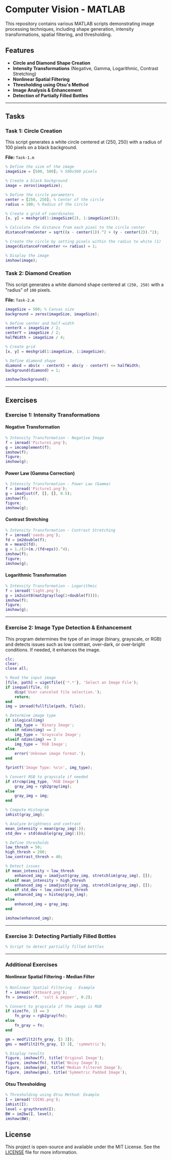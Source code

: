 # Computer Vision - MATLAB

This repository contains various MATLAB scripts demonstrating image processing techniques, including shape generation, intensity transformations, spatial filtering, and thresholding.

## Features
- **Circle and Diamond Shape Creation**
- **Intensity Transformations** (Negative, Gamma, Logarithmic, Contrast Stretching)
- **Nonlinear Spatial Filtering**
- **Thresholding using Otsu's Method**
- **Image Analysis & Enhancement**
- **Detection of Partially Filled Bottles**

---

## Tasks

### Task 1: Circle Creation
This script generates a white circle centered at (250, 250) with a radius of 100 pixels on a black background.

**File:** `Task-1.m`

```matlab
% Define the size of the image
imageSize = [500, 500]; % 500x500 pixels

% Create a black background
image = zeros(imageSize);

% Define the circle parameters
center = [250, 250]; % Center of the circle
radius = 100; % Radius of the circle

% Create a grid of coordinates
[x, y] = meshgrid(1:imageSize(2), 1:imageSize(1));

% Calculate the distance from each pixel to the circle center
distanceFromCenter = sqrt((x - center(1)).^2 + (y - center(2)).^2);

% Create the circle by setting pixels within the radius to white (1)
image(distanceFromCenter <= radius) = 1;

% Display the image
imshow(image);
```

### Task 2: Diamond Creation
This script generates a white diamond shape centered at `(250, 250)` with a "radius" of `100` pixels.

**File:** `Task-2.m`

```matlab
imageSize = 500; % Canvas size
background = zeros(imageSize, imageSize);

% Define center and half-width
centerX = imageSize / 2;
centerY = imageSize / 2;
halfWidth = imageSize / 4;

% Create grid
[x, y] = meshgrid(1:imageSize, 1:imageSize);

% Define diamond shape
diamond = abs(x - centerX) + abs(y - centerY) <= halfWidth;
background(diamond) = 1;

imshow(background);
```

---

## Exercises

### Exercise 1: Intensity Transformations
#### Negative Transformation
```matlab
% Intensity Transformation - Negative Image
f = imread('Picture1.png');
g = imcomplement(f);
imshow(f);
figure;
imshow(g);
```

#### Power Law (Gamma Correction)
```matlab
% Intensity Transformation - Power Law (Gamma)
f = imread('Picture1.png');
g = imadjust(f, [], [], 0.5);
imshow(f);
figure;
imshow(g);
```

#### Contrast Stretching
```matlab
% Intensity Transformation - Contrast Stretching
f = imread('seeds.png');
fd = im2double(f);
m = mean2(fd);
g = 1./(1+(m./(fd+eps)).^4);
imshow(f);
figure;
imshow(g);
```

#### Logarithmic Transformation
```matlab
% Intensity Transformation - Logarithmic
f = imread('light.png');
g = im2uint8(mat2gray(log(1+double(f))));
imshow(f);
figure;
imshow(g);
```

---

### Exercise 2: Image Type Detection & Enhancement
This program determines the type of an image (binary, grayscale, or RGB) and detects issues such as low contrast, over-dark, or over-bright conditions. If needed, it enhances the image.

```matlab
clc;
clear;
close all;

% Read the input image
[file, path] = uigetfile({'*.*'}, 'Select an Image File');
if isequal(file, 0)
    disp('User canceled file selection.');
    return;
end
img = imread(fullfile(path, file));

% Determine image type
if islogical(img)
    img_type = 'Binary Image';
elseif ndims(img) == 2
    img_type = 'Grayscale Image';
elseif ndims(img) == 3
    img_type = 'RGB Image';
else
    error('Unknown image format.');
end

fprintf('Image Type: %s\n', img_type);

% Convert RGB to grayscale if needed
if strcmp(img_type, 'RGB Image')
    gray_img = rgb2gray(img);
else
    gray_img = img;
end

% Compute Histogram
imhist(gray_img);

% Analyze brightness and contrast
mean_intensity = mean(gray_img(:));
std_dev = std(double(gray_img(:)));

% Define thresholds
low_thresh = 50;
high_thresh = 200;
low_contrast_thresh = 40;

% Detect issues
if mean_intensity < low_thresh
    enhanced_img = imadjust(gray_img, stretchlim(gray_img), []);
elseif mean_intensity > high_thresh
    enhanced_img = imadjust(gray_img, stretchlim(gray_img), []);
elseif std_dev < low_contrast_thresh
    enhanced_img = histeq(gray_img);
else
    enhanced_img = gray_img;
end

imshow(enhanced_img);
```

---

### Exercise 3: Detecting Partially Filled Bottles
```matlab
% Script to detect partially filled bottles
```

---

### Additional Exercises
#### Nonlinear Spatial Filtering - Median Filter
```matlab
% Nonlinear Spatial Filtering - Example
f = imread('cktboard.png');
fn = imnoise(f, 'salt & pepper', 0.2);

% Convert to grayscale if the image is RGB
if size(fn, 3) == 3
    fn_gray = rgb2gray(fn);
else
    fn_gray = fn;
end

gm = medfilt2(fn_gray, [3 3]);
gms = medfilt2(fn_gray, [3 3], 'symmetric');

% Display results
figure, imshow(f), title('Original Image');
figure, imshow(fn), title('Noisy Image');
figure, imshow(gm), title('Median Filtered Image');
figure, imshow(gms), title('Symmetric Padded Image');
```

#### Otsu Thresholding
```matlab
% Thresholding using Otsu Method: Example
I = imread('COINS.png');
imhist(I);
level = graythresh(I);
BW = im2bw(I, level);
imshow(BW);
```

## License

This project is open-source and available under the MIT License. See the [LICENSE](LICENSE) file for more information.
